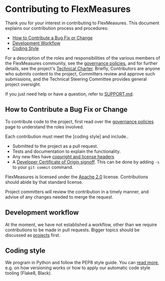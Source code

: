 
# Contributing to FlexMeasures

Thank you for your interest in contributing to FlexMeasures. This document explains our contribution process and procedures:

* [How to Contribute a Bug Fix or Change](#How-to-Contribute-a-Bug-Fix-or-Change)
* [Development Workflow](#Development-Workflow)
* [Coding Style](#Coding-Style)

For a description of the roles and responsibilities of the various members of the FlexMeasures community, see the [governance policies], and for further details, see the project's [Technical Charter]. Briefly, Contributors are anyone who submits content to the project, Committers review and approve such submissions, and the Technical Steering Committee provides general project oversight.

If you just need help or have a question, refer to [SUPPORT.md](SUPPORT.md).

## How to Contribute a Bug Fix or Change

To contribute code to the project, first read over the [governance policies] page to understand the roles involved. 

Each contribution must meet the [coding style] and include..

* Submitted to the project as a pull request.
* Tests and documentation to explain the functionality.
* Any new files have [copyright and license headers](https://github.com/lf-energy/tac/blob/main/process/contribution_guidelines.md#code-license-identification)
* A [Developer Certificate of Origin signoff]. This can be done by adding `-s` to your `git commit` command.

FlexMeasures is licensed under the [Apache 2.0](LICENSE) license. Contributions should abide by that standard license.

Project committers will review the contribution in a timely manner, and advise of any changes needed to merge the request.


## Development workflow

At the moment, we have not established a workflow, other than we require contributions to be made in pull requests. Bigger topics should be discussed as [projects](https://github.com/FlexMeasures/flexmeasures/projects) first.


## Coding style

We program in Python and follow the PEP8 style guide.
You can [read more](https://flexmeasures.readthedocs.io/en/latest/dev/introduction.html), e.g. on how versioning works or how to apply our automatic code style tooling (Flake8, Black).


[governance policies]: GOVERNANCE.md
[Technical Charter]: tsc/CHARTER.md
[copyright and license headers]: https://github.com/lf-energy/tac/blob/main/process/contribution_guidelines.md#license
[Developer Certificate of Origin signoff]: https://github.com/lf-energy/tac/blob/main/process/contribution_guidelines.md#contribution-sign-off
